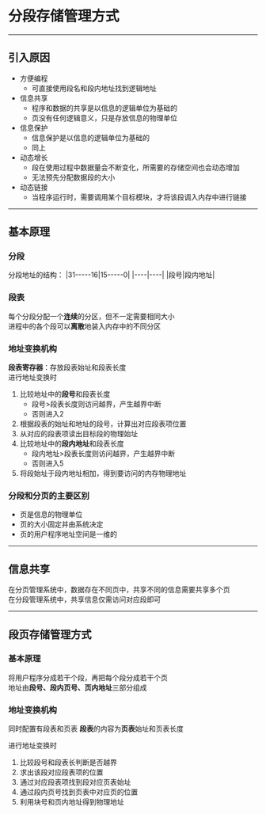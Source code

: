 
# 分段存储管理方式

---
## 引入原因
* 方便编程
    * 可直接使用段名和段内地址找到逻辑地址
* 信息共享
    * 程序和数据的共享是以信息的逻辑单位为基础的
    * 页没有任何逻辑意义，只是存放信息的物理单位
* 信息保护
    * 信息保护是以信息的逻辑单位为基础的
    * 同上
* 动态增长
    * 段在使用过程中数据量会不断变化，所需要的存储空间也会动态增加
    * 无法预先分配数据段的大小
* 动态链接
    * 当程序运行时，需要调用某个目标模块，才将该段调入内存中进行链接

---
## 基本原理
### 分段
分段地址的结构：
|31-----16|15-----0|
|----|----|
|段号|段内地址|

### 段表
每个分段分配一个**连续**的分区，但不一定需要相同大小  
进程中的各个段可以**离散**地装入内存中的不同分区

### 地址变换机构
**段表寄存器**：存放段表始址和段表长度  
进行地址变换时
1. 比较地址中的**段号**和段表长度
    * 段号>段表长度则访问越界，产生越界中断
    * 否则进入2
2. 根据段表的始址和地址的段号，计算出对应段表项位置
3. 从对应的段表项读出目标段的物理始址
4. 比较地址中的**段内地址**和段表长度
    * 段内地址>段表长度则访问越界，产生越界中断
    * 否则进入5
5. 将段始址于段内地址相加，得到要访问的内存物理地址

### 分段和分页的主要区别
* 页是信息的物理单位
* 页的大小固定并由系统决定
* 页的用户程序地址空间是一维的

---
## 信息共享
在分页管理系统中，数据存在不同页中，共享不同的信息需要共享多个页  
在分段管理系统中，共享信息仅需访问对应段即可

---
## 段页存储管理方式
### 基本原理
将用户程序分成若干个段，再把每个段分成若干个页  
地址由**段号、段内页号、页内地址**三部分组成

### 地址变换机构
同时配置有段表和页表
**段表**的内容为**页表**始址和页表长度

进行地址变换时
1. 比较段号和段表长判断是否越界
2. 求出该段对应段表项的位置
3. 通过对应段表项找到段对应页表始址
4. 通过段内页号找到页表中对应页的位置
5. 利用块号和页内地址得到物理地址